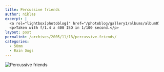 ```yaml
---
title: Percussive friends
author: niklas
excerpt: |
  <a rel="lightbox[photoblog]" href="/photoblog/gallery1/albums/album07/MG_3852.jpg"><img src="/photoblog/gallery1/albums/album07/MG_3852.thumb.jpg" alt="Percussive friends" title="Percussive friends"/></a>
  <p>Taken with f/1.4 a 400 ISO in 1/100 second.</p>
layout: post
permalink: /archives/2005/11/18/percussive-friends/
categories:
  - 50mm
  - Rain Dogs
---
```

![Percussive friends][1]

 [1]: /photoblog/gallery1/albums/album07/MG_3852.jpg "Percussive friends"